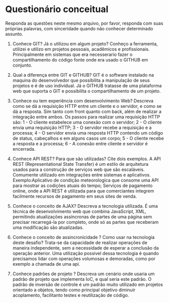 # Questionário conceitual

Responda as questões neste mesmo arquivo, por favor, responda com suas próprias palavras, com sinceridade quando não conhecer determinado assunto.

1. Conhece GIT? Já o utilizou em algum projeto?
	Conheço a ferramenta, utilizei e utilizo em projetos pessoais, acadêmicos e profissionais. Principalmente em sistemas que era necesserario fazer o compartilhamento do código fonte onde era usado o GITHUB em conjunto.

2. Qual a diferença entre GIT e GITHUB?
	GIT é o software instalado na maquina do desenvolvedor que possibilita a manipulação de seus projetos e é de uso individual. Já o GITHUB tratasse de uma plataforma web que suporta o GIT e possibilita o compartilhamento de um projeto.

3. Conhece ou tem experiência com desenvolvimento Web? Descreva como se dá a requisição HTTP entre um cliente e o servidor, e como se dá a resposta.
	Sim tanto com front quanto com back, além de realizar a integração entre ambos. Os passos para realizar uma requisição HTTP são:
	1 - O cliente estabelece uma conexão com o servidor;
	2 - O cliente envia uma requisição HTTP;
	3 - O servidor recebe a requisição e a processa;
	4 - O servidor envia uma resposta HTTP contendo um código de status, cabeçalhos e em alguns casos um corpo;
	5 - O cliente recebe a resposta e a processa;
	6 - A conexão entre cliente e servidor é encerrada.

4. Conhece API REST? Para que são utilizadas? Cite dois exemplos.
	A API REST (Representational State Transfer) é um estilo de arquitetura usados para a construção de serviços web que são escaláveis. Comumente utilizado em integraçôes entre sistemas e aplicativos.
	Exemplo:Aplicativo de condição meteorologica que consome uma API para mostrar as codições atuais do tempo; Serviços de pagamento online, onde a API REST é utilizada para que comerciantes integrem facilmente recursos de pagamento em seus sites de venda.

5. Conhece o conceito de AJAX? Descreva a tecnologia utilizada.
	É uma técnica de desenvolvimento web que combina JavaScript, XML, permitindo atualizações assíncronas de partes de uma página sem precisar recarregá-la por completo, onde só as partes que receberam uma modificação são atualizadas.

6. Conhece o conceito de assincronicidade ? Como usar na tecnologia deste desafio?
	Trata-se da capacidade de realizar operações de maneira independente, sem a necessidade de esperar a conclusão da operação anterior. 
	Uma utilização possivel dessa tecnologia é quando precisamos lidar com operações volumosas e demoradas, como por exemplo a chamada de uma api.

7. Conhece padrões de projeto ? Descreva um cenário onde usaria um padrão de projeto que implementa IoC, e qual seria este padrão.
	O padrão de inversão de controle é um padrão muito utilizado em projetos orientado a objetos, tendo como principal objetivo diminuir acoplamento, facilitanto testes e reutilização de código.


